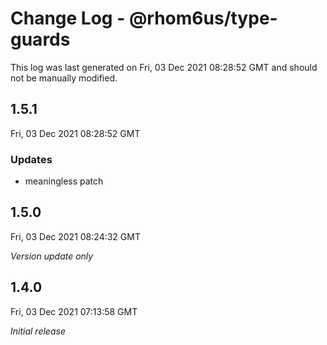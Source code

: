 # Change Log - @rhom6us/type-guards

This log was last generated on Fri, 03 Dec 2021 08:28:52 GMT and should not be manually modified.

## 1.5.1
Fri, 03 Dec 2021 08:28:52 GMT

### Updates

- meaningless patch

## 1.5.0
Fri, 03 Dec 2021 08:24:32 GMT

_Version update only_

## 1.4.0
Fri, 03 Dec 2021 07:13:58 GMT

_Initial release_

